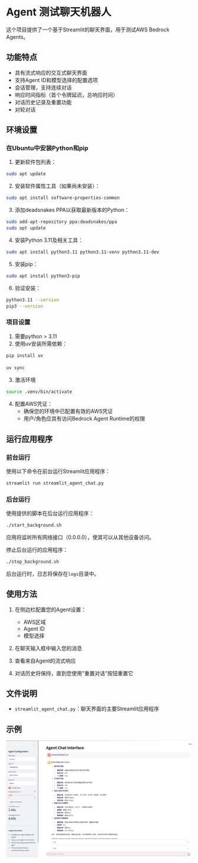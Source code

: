 # Agent 测试聊天机器人

这个项目提供了一个基于Streamlit的聊天界面，用于测试AWS Bedrock Agents。

## 功能特点

- 具有流式响应的交互式聊天界面
- 支持Agent ID和模型选择的配置选项
- 会话管理，支持连续对话
- 响应时间指标（首个令牌延迟，总响应时间）
- 对话历史记录及重置功能
- 对轮对话

## 环境设置

### 在Ubuntu中安装Python和pip

1. 更新软件包列表：
```bash
sudo apt update
```

2. 安装软件属性工具（如果尚未安装）：
```bash
sudo apt install software-properties-common
```

3. 添加deadsnakes PPA以获取最新版本的Python：
```bash
sudo add-apt-repository ppa:deadsnakes/ppa
sudo apt update
```

4. 安装Python 3.11及相关工具：
```bash
sudo apt install python3.11 python3.11-venv python3.11-dev
```

5. 安装pip：
```bash
sudo apt install python3-pip
```

6. 验证安装：
```bash
python3.11 --version
pip3 --version
```

### 项目设置

1. 需要python > 3.11 
2. 使用uv安装所需依赖：
```bash
pip install uv

uv sync
```

3. 激活环境
```bash
source .venv/bin/activate
```

4. 配置AWS凭证：
   - 确保您的环境中已配置有效的AWS凭证
   - 用户/角色应具有访问Bedrock Agent Runtime的权限

## 运行应用程序

### 前台运行

使用以下命令在前台运行Streamlit应用程序：

```bash
streamlit run streamlit_agent_chat.py
```

### 后台运行

使用提供的脚本在后台运行应用程序：

```bash
./start_background.sh
```

应用将监听所有网络接口（0.0.0.0），使其可以从其他设备访问。

停止后台运行的应用程序：

```bash
./stop_background.sh
```

后台运行时，日志将保存在`logs`目录中。

## 使用方法

1. 在侧边栏配置您的Agent设置：
   - AWS区域
   - Agent ID
   - 模型选择

2. 在聊天输入框中输入您的消息

3. 查看来自Agent的流式响应

4. 对话历史将保持，直到您使用"重置对话"按钮重置它

## 文件说明

- `streamlit_agent_chat.py`：聊天界面的主要Streamlit应用程序

## 示例
![alt text](asset/image1.png)